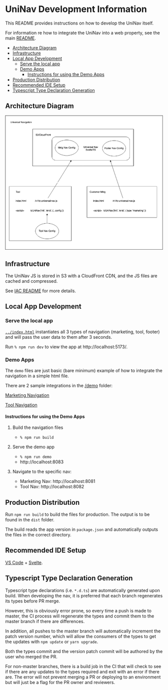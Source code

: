 # UniNav Development Information

This README provides instructions on how to develop the UniNav itself. 

For information re how to integrate the UniNav into a web property, see the main [README](../README.md).

- [Architecture Diagram](#architecture-diagram)
- [Infrastructure](#infrastructure)
- [Local App Development](#local-app-development)
    - [Serve the local app](#serve-the-local-app)
    - [Demo Apps](#demo-apps)
        - [Instructions for using the Demo Apps](#instructions-for-using-the-demo-apps)
- [Production Distribution](#production-distribution)
- [Recommended IDE Setup](#recommended-ide-setup)
- [Typescript Type Declaration Generation](#typescript-type-declaration-generation)

## Architecture Diagram

![Basic Architecture Diagram](../docs/UniNav_Diagram.png "Universal Nav Architecture Drawing")

## Infrastructure

The UniNav JS is stored in S3 with a CloudFront CDN, and the JS files are cached and compressed.

See [IAC README](../iac/README.md) for more details.

## Local App Development

### Serve the local app

[`../index.html`](../index.html) instantiates all 3 types of navigation (marketing, tool, footer) and will pass the user data to them after 3 seconds.

Run `% npm run dev` to view the app at http://localhost:5173/.

### Demo Apps

The `demo` files are just basic (bare minimum) example of how to integrate the navigation in a simple html file.

There are 2 sample integrations in the [/demo](./demo/) folder: 

[Marketing Navigation](../demo/marketing/index.html)

[Tool Navigation](../demo/tool/index.html)

#### Instructions for using the Demo Apps

1. Build the navigation files
    - `% npm run build`

2. Serve the demo app
    - `% npm run demo`
    - http://localhost:8083

3. Navigate to the specific nav:
    - Marketing Nav: http://localhost:8081
    - Tool Nav: http://localhost:8082

## Production Distribution

Run `npm run build` to build the files for production. The output is to be found in the `dist` folder.

The build reads the app version in `package.json` and automatically outputs the files in the correct directory.

## Recommended IDE Setup   

[VS Code](https://code.visualstudio.com/) + [Svelte](https://marketplace.visualstudio.com/items?itemName=svelte.svelte-vscode).

## Typescript Type Declaration Generation

Typescript type declarations (i.e. `*.d.ts`) are automatically generated upon build. When developing the nav, it is preferred that each branch regenerates its types before PR merge.

However, this is obviously error prone, so every time a push is made to master, the CI process will  regenerate the types and commit them to the master branch if there are differences.

In addition, all pushes to the master branch will automatically increment the patch version number, which will allow the consumers of the types to get the updates with `npm update` or `yarn upgrade`.

Both the types commit and the version patch commit will be authored by the user who merged the PR.

For non-master branches, there is a build job in the CI that will check to see if there are any updates to the types required and exit with an error if there are. The error will not prevent merging a PR or deploying to an environment but will just be a flag for the PR owner and reviewers.
